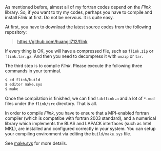 As mentioned before, almost all of my fortran codes depend on the *Flink* library. So, if you want to try my codes, perhaps you have to compile and install *Flink* at first. Do not be nervous. It is quite easy.

At first, you have to download the latest source codes from the following repository:

> https://github.com/huangli712/flink

If every thing is OK, you will have a compressed file, such as `flink.zip` or `flink.tar.gz`. And then you need to decompress it with `unzip` or `tar`.

The third step is to compile *Flink*. Please execute the following three commands in your terminal.

```sh
$ cd flink/build
$ editor make.sys
$ make
```

Once the compilation is finished, we can find `libflink.a` and a lot of `*.mod` files under the `flink/src` directory. That is all.

In order to compile *Flink*, you have to ensure that a MPI-enabled fortran compiler (which is compatibe with fortran 2003 standard), and a numerical library which implements the BLAS and LAPACK interfaces (such as Intel MKL), are installed and configured correctly in your system. You can setup your compiling environment via editing the `build/make.sys` file.

See [make.sys](guide/make.md) for more details.
